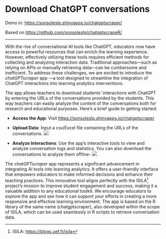 # Download ChatGPT conversations

Demo in: https://sonsoleslp.shinyapps.io/chatgptscraper/

Based on https://github.com/sonsoleslp/chatgptscrapeR/ 

--- 
With the rise of conversational AI tools like ChatGPT, educators now have access to powerful resources that can enrich the learning experience. However, effectively utilizing these tools requires efficient methods for collecting and analyzing interaction data. Traditional approaches—such as relying on APIs or manually retrieving data—can be cumbersome and inefficient. To address these challenges, we are excited to introduce the *chatGPTscraper* app —a tool designed to streamline the integration of ChatGPT interactions into learning analytics interventions.

The app allows teachers to download students’ interactions with ChatGPT by entering the URLs of the conversations provided by the students. This way teachers can easily analyze the content of the conversations both for research and educational purposes. Here’s a brief guide to getting started:

- **Access the App**: Visit https://sonsoleslp.shinyapps.io/chatgptscraper
- **Upload Data**: Input a csv/Excel file containing the URLs of the conversations.
![](https://blogs.uef.fi/isila/wp-content/uploads/sites/197/2024/08/Screenshot-2024-08-10-at-21.56.36-2048x1116.png)

- **Analyze Interactions**: Use the app’s interactive tools to view and analyze conversation logs and statistics. You can also download the conversations to analyze them offline-
![](https://blogs.uef.fi/isila/wp-content/uploads/sites/197/2024/08/Screenshot-2024-08-10-at-22.00.40-2048x1116.png)


The *chatGPTscraper* app represents a significant advancement in integrating AI tools into leanring analytics. It offers a user-friendly interface that empowers educators to make informed decisions and enhance their teaching practices. This innovative tool aligns perfectly with the ISILA[^1] project’s mission to improve student engagement and success, making it a valuable addition to any educational toolkit. We encourage educators to explore the app and see how it can support your efforts in creating a more responsive and effective learning environment. The app is based on the R library of the same name (chatgptscraper), also developed within the scope of ISILA, which can be used seamlessly in R scripts to retrieve conversation data.

[^1]: ISILA: https://blogs.uef.fi/isila